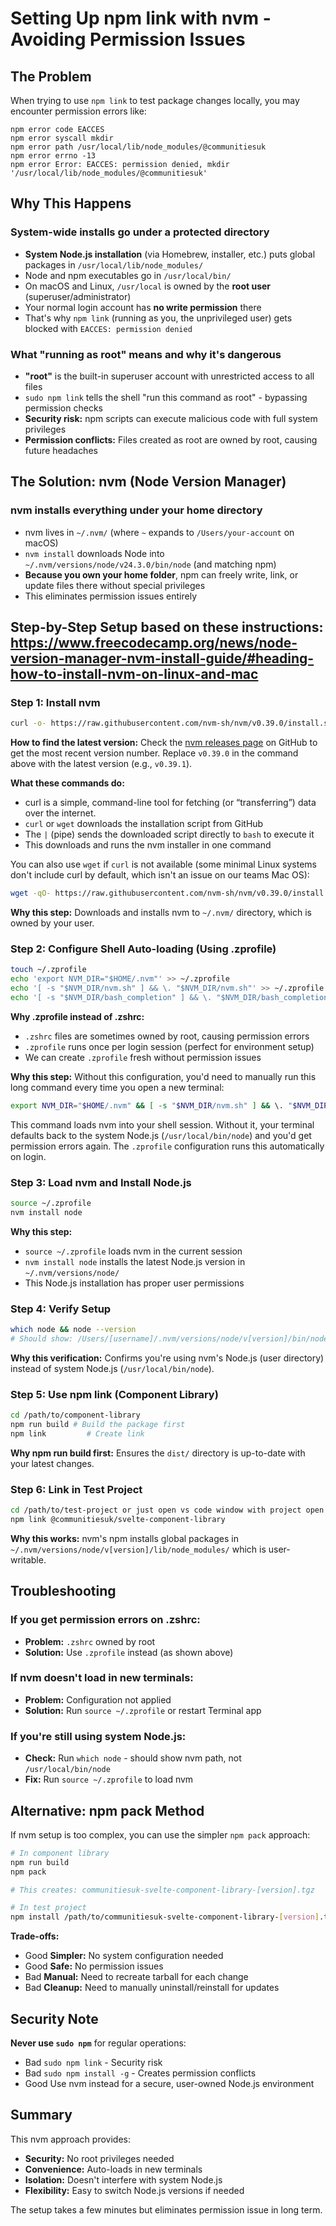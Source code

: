# Setting Up npm link with nvm - Avoiding Permission Issues

## The Problem

When trying to use `npm link` to test package changes locally, you may encounter permission errors like:

```
npm error code EACCES
npm error syscall mkdir
npm error path /usr/local/lib/node_modules/@communitiesuk
npm error errno -13
npm error Error: EACCES: permission denied, mkdir '/usr/local/lib/node_modules/@communitiesuk'
```

## Why This Happens

### System-wide installs go under a protected directory

- **System Node.js installation** (via Homebrew, installer, etc.) puts global packages in `/usr/local/lib/node_modules/`
- Node and npm executables go in `/usr/local/bin/`
- On macOS and Linux, `/usr/local` is owned by the **root user** (superuser/administrator)
- Your normal login account has **no write permission** there
- That's why `npm link` (running as you, the unprivileged user) gets blocked with `EACCES: permission denied`

### What "running as root" means and why it's dangerous

- **"root"** is the built-in superuser account with unrestricted access to all files
- `sudo npm link` tells the shell "run this command as root" - bypassing permission checks
- **Security risk:** npm scripts can execute malicious code with full system privileges
- **Permission conflicts:** Files created as root are owned by root, causing future headaches

## The Solution: nvm (Node Version Manager)

### nvm installs everything under your home directory

- nvm lives in `~/.nvm/` (where `~` expands to `/Users/your-account` on macOS)
- `nvm install` downloads Node into `~/.nvm/versions/node/v24.3.0/bin/node` (and matching npm)
- **Because you own your home folder**, npm can freely write, link, or update files there without special privileges
- This eliminates permission issues entirely

## Step-by-Step Setup based on these instructions: https://www.freecodecamp.org/news/node-version-manager-nvm-install-guide/#heading-how-to-install-nvm-on-linux-and-mac

### Step 1: Install nvm

```bash
curl -o- https://raw.githubusercontent.com/nvm-sh/nvm/v0.39.0/install.sh | bash
```

**How to find the latest version:** Check the [nvm releases page](https://github.com/nvm-sh/nvm/releases) on GitHub to get the most recent version number. Replace `v0.39.0` in the command above with the latest version (e.g., `v0.39.1`).

**What these commands do:**
- curl is a simple, command-line tool for fetching (or “transferring”) data over the internet.
- `curl` or `wget` downloads the installation script from GitHub
- The `|` (pipe) sends the downloaded script directly to `bash` to execute it
- This downloads and runs the nvm installer in one command

You can also use `wget` if `curl` is not available (some minimal Linux systems don't include curl by default, which isn't an issue on our teams Mac OS):

```bash
wget -qO- https://raw.githubusercontent.com/nvm-sh/nvm/v0.39.0/install.sh | bash
```

**Why this step:** Downloads and installs nvm to `~/.nvm/` directory, which is owned by your user.

### Step 2: Configure Shell Auto-loading (Using .zprofile)

```bash
touch ~/.zprofile
echo 'export NVM_DIR="$HOME/.nvm"' >> ~/.zprofile
echo '[ -s "$NVM_DIR/nvm.sh" ] && \. "$NVM_DIR/nvm.sh"' >> ~/.zprofile
echo '[ -s "$NVM_DIR/bash_completion" ] && \. "$NVM_DIR/bash_completion"' >> ~/.zprofile
```

**Why .zprofile instead of .zshrc:**

- `.zshrc` files are sometimes owned by root, causing permission errors
- `.zprofile` runs once per login session (perfect for environment setup)
- We can create `.zprofile` fresh without permission issues

**Why this step:** Without this configuration, you'd need to manually run this long command every time you open a new terminal:

```bash
export NVM_DIR="$HOME/.nvm" && [ -s "$NVM_DIR/nvm.sh" ] && \. "$NVM_DIR/nvm.sh"
```

This command loads nvm into your shell session. Without it, your terminal defaults back to the system Node.js (`/usr/local/bin/node`) and you'd get permission errors again. The `.zprofile` configuration runs this automatically on login.

### Step 3: Load nvm and Install Node.js

```bash
source ~/.zprofile
nvm install node
```

**Why this step:**

- `source ~/.zprofile` loads nvm in the current session
- `nvm install node` installs the latest Node.js version in `~/.nvm/versions/node/`
- This Node.js installation has proper user permissions

### Step 4: Verify Setup

```bash
which node && node --version
# Should show: /Users/[username]/.nvm/versions/node/v[version]/bin/node
```

**Why this verification:** Confirms you're using nvm's Node.js (user directory) instead of system Node.js (`/usr/local/bin/node`).

### Step 5: Use npm link (Component Library)

```bash
cd /path/to/component-library
npm run build # Build the package first
npm link         # Create link
```

**Why npm run build first:** Ensures the `dist/` directory is up-to-date with your latest changes.

### Step 6: Link in Test Project

```bash
cd /path/to/test-project or just open vs code window with project open
npm link @communitiesuk/svelte-component-library
```

**Why this works:** nvm's npm installs global packages in `~/.nvm/versions/node/v[version]/lib/node_modules/` which is user-writable.

## Troubleshooting

### If you get permission errors on .zshrc:

- **Problem:** `.zshrc` owned by root
- **Solution:** Use `.zprofile` instead (as shown above)

### If nvm doesn't load in new terminals:

- **Problem:** Configuration not applied
- **Solution:** Run `source ~/.zprofile` or restart Terminal app

### If you're still using system Node.js:

- **Check:** Run `which node` - should show nvm path, not `/usr/local/bin/node`
- **Fix:** Run `source ~/.zprofile` to load nvm

## Alternative: npm pack Method

If nvm setup is too complex, you can use the simpler `npm pack` approach:

```bash
# In component library
npm run build
npm pack

# This creates: communitiesuk-svelte-component-library-[version].tgz

# In test project
npm install /path/to/communitiesuk-svelte-component-library-[version].tgz
```

**Trade-offs:**

- Good **Simpler:** No system configuration needed
- Good **Safe:** No permission issues
- Bad **Manual:** Need to recreate tarball for each change
- Bad **Cleanup:** Need to manually uninstall/reinstall for updates

## Security Note

**Never use `sudo npm`** for regular operations:

- Bad `sudo npm link` - Security risk
- Bad `sudo npm install -g` - Creates permission conflicts
- Good Use nvm instead for a secure, user-owned Node.js environment

## Summary

This nvm approach provides:

- **Security:** No root privileges needed
- **Convenience:** Auto-loads in new terminals
- **Isolation:** Doesn't interfere with system Node.js
- **Flexibility:** Easy to switch Node.js versions if needed

The setup takes a few minutes but eliminates permission issue in long term.
